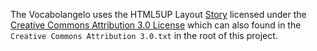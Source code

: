 The Vocabolangelo uses the HTML5UP Layout [Story](https://html5up.net/story)  licensed under the [Creative Commons Attribution 3.0 License](https://html5up.net/license)
 which can also found in the `Creative Commons Attribution 3.0.txt` in the root of this project.
